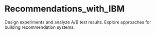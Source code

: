 # Recommendations_with_IBM
Design experiments and analyze A/B test results. Explore approaches for building recommendation systems.
